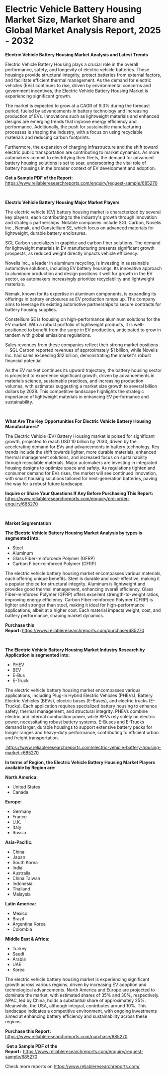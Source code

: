 <p><h1>Electric Vehicle Battery Housing Market Size, Market Share and Global Market Analysis Report, 2025 - 2032</h1></p><p><strong>Electric Vehicle Battery Housing Market Analysis and Latest Trends</strong></p>
<p><p>Electric Vehicle Battery Housing plays a crucial role in the overall performance, safety, and longevity of electric vehicle batteries. These housings provide structural integrity, protect batteries from external factors, and facilitate efficient thermal management. As the demand for electric vehicles (EVs) continues to rise, driven by environmental concerns and government incentives, the Electric Vehicle Battery Housing Market is experiencing significant growth.</p><p>The market is expected to grow at a CAGR of 9.3% during the forecast period, fueled by advancements in battery technology and increasing production of EVs. Innovations such as lightweight materials and enhanced designs are emerging trends that improve energy efficiency and performance. Additionally, the push for sustainable manufacturing processes is shaping the industry, with a focus on using recyclable materials and reducing carbon footprints.</p><p>Furthermore, the expansion of charging infrastructure and the shift toward electric public transportation are contributing to market dynamics. As more automakers commit to electrifying their fleets, the demand for advanced battery housing solutions is set to soar, underscoring the vital role of battery housings in the broader context of EV development and adoption.</p></p>
<p><strong>Get a Sample PDF of the Report:&nbsp;</strong> <a href="https://www.reliableresearchreports.com/enquiry/request-sample/685270?utm_campaign=2487&utm_medium=2&utm_source=Github&utm_content=ia&utm_term=27032025&utm_id=electric-vehicle-battery-housing">https://www.reliableresearchreports.com/enquiry/request-sample/685270</a></p>
<p>&nbsp;</p>
<p><strong>Electric Vehicle Battery Housing Major Market Players</strong></p>
<p><p>The electric vehicle (EV) battery housing market is characterized by several key players, each contributing to the industry's growth through innovation and strategic partnerships. Notable companies include SGL Carbon, Novelis Inc., Nemak, and Constellium SE, which focus on advanced materials for lightweight, durable battery enclosures.</p><p>SGL Carbon specializes in graphite and carbon fiber solutions. The demand for lightweight materials in EV manufacturing presents significant growth prospects, as reduced weight directly impacts vehicle efficiency.</p><p>Novelis Inc., a leader in aluminum recycling, is investing in sustainable automotive solutions, including EV battery housings. Its innovative approach to aluminum production and design positions it well for growth in the EV sector, as automakers increasingly prioritize recyclability and lightweight materials.</p><p>Nemak, known for its expertise in aluminum components, is expanding its offerings in battery enclosures as EV production ramps up. The company aims to leverage its existing automotive partnerships to secure contracts for battery housing supplies.</p><p>Constellium SE is focusing on high-performance aluminum solutions for the EV market. With a robust portfolio of lightweight products, it is well-positioned to benefit from the surge in EV production, anticipated to grow in tandem with global emissions regulations.</p><p>Sales revenues from these companies reflect their strong market positions—SGL Carbon reported revenues of approximately $1 billion, while Novelis Inc. had sales exceeding $12 billion, demonstrating the market's robust financial potential. </p><p>As the EV market continues its upward trajectory, the battery housing sector is projected to experience significant growth, driven by advancements in materials science, sustainable practices, and increasing production volumes, with estimates suggesting a market size growth to several billion dollars by 2028. This competitive landscape highlights the strategic importance of lightweight materials in enhancing EV performance and sustainability.</p></p>
<p>&nbsp;</p>
<p><strong>What Are The Key Opportunities For Electric Vehicle Battery Housing Manufacturers?</strong></p>
<p><p>The Electric Vehicle (EV) Battery Housing market is poised for significant growth, projected to reach USD 10 billion by 2030, driven by the accelerating demand for EVs and advancements in battery technology. Key trends include the shift towards lighter, more durable materials, enhanced thermal management solutions, and increased focus on sustainability through recyclable materials. Major automakers are investing in integrated housing designs to optimize space and safety. As regulations tighten and consumer demand for EVs rises, the market will see continued innovation, with smart housing solutions tailored for next-generation batteries, paving the way for a robust future landscape.</p></p>
<p><strong>Inquire or Share Your Questions If Any Before Purchasing This Report:</strong> <a href="https://www.reliableresearchreports.com/enquiry/pre-order-enquiry/685270?utm_campaign=2487&utm_medium=2&utm_source=Github&utm_content=ia&utm_term=27032025&utm_id=electric-vehicle-battery-housing">https://www.reliableresearchreports.com/enquiry/pre-order-enquiry/685270</a></p>
<p>&nbsp;</p>
<p><strong>Market Segmentation</strong></p>
<p><strong>The Electric Vehicle Battery Housing Market Analysis by types is segmented into:</strong></p>
<p><ul><li>Steel</li><li>Aluminum</li><li>Glass Fiber-reinforcede Polymer (GFRP)</li><li>Carbon Fiber-reinforced Polymer (CFRP)</li></ul></p>
<p><p>The electric vehicle battery housing market encompasses various materials, each offering unique benefits. Steel is durable and cost-effective, making it a popular choice for structural integrity. Aluminum is lightweight and provides good thermal management, enhancing overall efficiency. Glass Fiber-reinforced Polymer (GFRP) offers excellent strength-to-weight ratios, improving energy efficiency. Carbon Fiber-reinforced Polymer (CFRP) is lighter and stronger than steel, making it ideal for high-performance applications, albeit at a higher cost. Each material impacts weight, cost, and battery performance, shaping market dynamics.</p></p>
<p><strong>Purchase this Report:&nbsp;</strong><a href="https://www.reliableresearchreports.com/purchase/685270?utm_campaign=2487&utm_medium=2&utm_source=Github&utm_content=ia&utm_term=27032025&utm_id=electric-vehicle-battery-housing">https://www.reliableresearchreports.com/purchase/685270</a></p>
<p>&nbsp;</p>
<p><strong>The Electric Vehicle Battery Housing Market Industry Research by Application is segmented into:</strong></p>
<p><ul><li>PHEV</li><li>BEV</li><li>E-Bus</li><li>E-Truck</li></ul></p>
<p><p>The electric vehicle battery housing market encompasses various applications, including Plug-in Hybrid Electric Vehicles (PHEVs), Battery Electric Vehicles (BEVs), electric buses (E-Buses), and electric trucks (E-Trucks). Each application requires specialized battery housing to enhance safety, thermal management, and structural integrity. PHEVs combine electric and internal combustion power, while BEVs rely solely on electric power, necessitating robust battery systems. E-Buses and E-Trucks demand larger, durable housings to support extensive battery packs for longer ranges and heavy-duty performance, contributing to efficient urban and freight transportation.</p></p>
<p><a href="https://www.reliableresearchreports.com/electric-vehicle-battery-housing-market-r685270?utm_campaign=2487&utm_medium=2&utm_source=Github&utm_content=ia&utm_term=27032025&utm_id=electric-vehicle-battery-housing">&nbsp;https://www.reliableresearchreports.com/electric-vehicle-battery-housing-market-r685270</a></p>
<p><strong>In terms of Region, the Electric Vehicle Battery Housing Market Players available by Region are:</strong></p>
<p>
    <p> <strong> North America: </strong>
        <ul>
            <li>United States</li>
            <li>Canada</li>
        </ul>
        </p> 
    <p> <strong> Europe: </strong>
        <ul>
            <li>Germany</li>
            <li>France</li>
            <li>U.K.</li>
            <li>Italy</li>
            <li>Russia</li>
        </ul>
        </p> 
    <p> <strong> Asia-Pacific: </strong>
        <ul>
            <li>China</li>
            <li>Japan</li>
            <li>South Korea</li>
            <li>India</li>
            <li>Australia</li>
            <li>China Taiwan</li>
            <li>Indonesia</li>
            <li>Thailand</li>
            <li>Malaysia</li>
        </ul>
        </p> 
    <p> <strong> Latin America: </strong>
        <ul>
            <li>Mexico</li>
            <li>Brazil</li>
            <li>Argentina Korea</li>
            <li>Colombia</li>
        </ul>
        </p> 
    <p> <strong> Middle East & Africa: </strong>
        <ul>
            <li>Turkey</li>
            <li>Saudi</li>
            <li>Arabia</li>
            <li>UAE</li>
            <li>Korea</li>
        </ul>
    </p>
    </p>
<p><p>The electric vehicle battery housing market is experiencing significant growth across various regions, driven by increasing EV adoption and technological advancements. North America and Europe are projected to dominate the market, with estimated shares of 35% and 30%, respectively. APAC, led by China, holds a substantial share of approximately 25%. Meanwhile, the USA, although integral, contributes around 10%. This landscape indicates a competitive environment, with ongoing investments aimed at enhancing battery efficiency and sustainability across these regions.</p></p>
<p><strong>Purchase this Report: </strong><a href="https://www.reliableresearchreports.com/purchase/685270?utm_campaign=2487&utm_medium=2&utm_source=Github&utm_content=ia&utm_term=27032025&utm_id=electric-vehicle-battery-housing">https://www.reliableresearchreports.com/purchase/685270</a></p>
<p>&nbsp;<strong>Get a Sample PDF of the Report:&nbsp;&nbsp;</strong><a href="https://www.reliableresearchreports.com/enquiry/request-sample/685270?utm_campaign=2487&utm_medium=2&utm_source=Github&utm_content=ia&utm_term=27032025&utm_id=electric-vehicle-battery-housing">https://www.reliableresearchreports.com/enquiry/request-sample/685270</a></p>
<p><strong></strong></p>
<p>Check more reports on <a href="https://www.reliableresearchreports.com/?utm_campaign=2487&utm_medium=2&utm_source=Github&utm_content=ia&utm_term=27032025&utm_id=electric-vehicle-battery-housing">https://www.reliableresearchreports.com/</a></p>